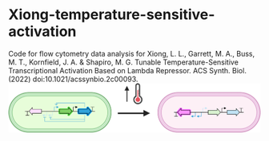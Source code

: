 # Xiong-temperature-sensitive-activation
Code for flow cytometry data analysis for Xiong, L. L., Garrett, M. A., Buss, M. T., Kornfield, J. A. &amp; Shapiro, M. G. Tunable Temperature-Sensitive Transcriptional Activation Based on Lambda Repressor. ACS Synth. Biol. (2022) doi:10.1021/acssynbio.2c00093.
![](graphical_abstract.png)
